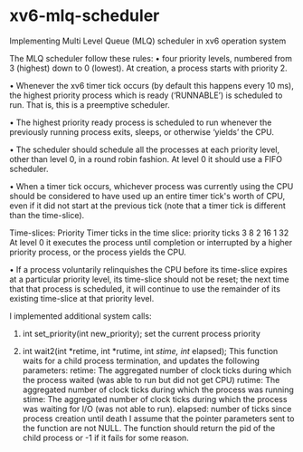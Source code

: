 # xv6-mlq-scheduler
Implementing Multi Level Queue (MLQ) scheduler in xv6 operation system


The MLQ scheduler follow these rules:
• four priority levels, numbered from 3 (highest) down to 0 (lowest).
At creation, a process starts with priority 2.

• Whenever the xv6 timer tick occurs (by default this happens every 10 ms), the highest priority process which is ready (‘RUNNABLE’) is scheduled to run. That is, this is a preemptive scheduler.

• The highest priority ready process is scheduled to run whenever the previously running process exits, sleeps, or otherwise ‘yields’ the CPU.

• The scheduler should schedule all the processes at each priority level, other than level 0, in a round robin fashion. At level 0 it should use a FIFO scheduler.

• When a timer tick occurs, whichever process was currently using the CPU should be considered to have used up an entire timer tick's worth of CPU, even if it did not start at the previous tick (note that a timer tick is different than the time-slice).

Time-slices: 
Priority Timer ticks in the time slice: 
priority   ticks
3          8
2          16
1          32
At level 0 it executes the process until completion or interrupted by a higher priority process, or the process yields the CPU.

• If a process voluntarily relinquishes the CPU before its time-slice expires at a particular priority level, its time-slice should not be reset; the next time that that process is scheduled, it will continue to use the remainder of its existing time-slice at that priority level.

I implemented additional system calls: 
1. int set_priority(int new_priority);
set the current process priority

2. int wait2(int *retime, int *rutime, int *stime, int* elapsed);
This function waits for a child process termination, and updates the following parameters:
retime: The aggregated number of clock ticks during which the process waited (was able to
run but did not get CPU)
rutime: The aggregated number of clock ticks during which the process was running
stime: The aggregated number of clock ticks during which the process was waiting for I/O
(was not able to run).
elapsed: number of ticks since process creation until death
I assume that the pointer parameters sent to the function are not NULL.
The function should return the pid of the child process or -1 if it fails for some reason.
